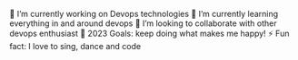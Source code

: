 🔭 I’m currently working on Devops technologies
🌱 I’m currently learning everything in and around devops
👯 I’m looking to collaborate with other devops enthusiast
🥅 2023 Goals: keep doing what makes me happy!
⚡ Fun fact: I love to sing, dance and code
<!---
d008-anewe/d008-anewe is a ✨ special ✨ repository because its `README.md` (this file) appears on your GitHub profile.
You can click the Preview link to take a look at your changes.
--->
